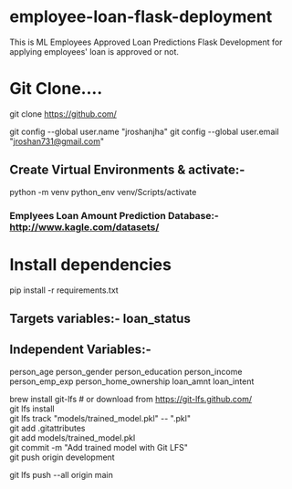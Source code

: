 # employee-loan-flask-deployment
This is ML Employees Approved Loan Predictions Flask Development for applying employees' loan is approved or not.

# Git Clone....
git clone https://github.com/ 

git config --global user.name "jroshanjha"
git config --global user.email "jroshan731@gmail.com"

## Create Virtual Environments & activate:- 
python -m venv python_env
venv/Scripts/activate

### Emplyees Loan Amount Prediction Database:- http://www.kagle.com/datasets/

# Install dependencies
pip install -r requirements.txt


## Targets variables:-  loan_status 

## Independent Variables:-
person_age	person_gender	person_education	person_income	person_emp_exp	person_home_ownership	loan_amnt	loan_intent

brew install git-lfs              # or download from https://git-lfs.github.com/ <Br>
git lfs install <Br>
git lfs track "models/trained_model.pkl"  -- ".pkl" <br>
git add .gitattributes <br>
git add models/trained_model.pkl  <Br>
git commit -m "Add trained model with Git LFS" <br>
git push origin development <br>

git lfs push --all origin main <br>

